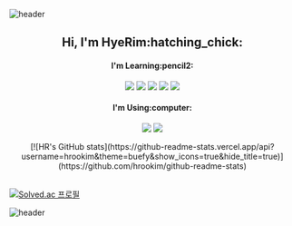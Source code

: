 ![header](https://capsule-render.vercel.app/api?type=waving&color=gradient&customColorList=14&height=250&section=header&text=hrookim%20&fontSize=50&fontColor=fdfcfd&fontAlign=80)

<h2 align="center">Hi, I'm HyeRim:hatching_chick:</h2>

<h4 align="center">I'm Learning:pencil2:</h4>

<p align="center">
<img src="https://img.shields.io/badge/Python-3776AB?style=flat-square&logo=Python&logoColor=white"/> <img src="https://img.shields.io/badge/HTML5-E34F26?style=flat-square&logo=HTML5&logoColor=white"/> <img src="https://img.shields.io/badge/CSS3-1572B6?style=flat-square&logo=CSS3&logoColor=white"/> <img src="https://img.shields.io/badge/Django-092E20?style=flat-square&logo=Django&logoColor=white"/> <img src="https://img.shields.io/badge/SQLite-003B57?style=flat-square&logo=SQLite&logoColor=white"/> </p>


<h4 align="center">I'm Using:computer:</h4>

<p align="center">
<img src="https://img.shields.io/badge/VisualStudioCode-007ACC?style=flat-square&logo=VisualStudioCode&logoColor=white"/> <img src="https://img.shields.io/badge/PyCharm-C3FC23?style=flat-square&logo=PyCharm&logoColor=black"/>  </p>


<div align="center">
    [![HR's GitHub stats](https://github-readme-stats.vercel.app/api?username=hrookim&theme=buefy&show_icons=true&hide_title=true)](https://github.com/hrookim/github-readme-stats)
</div>





<br>

[![Solved.ac
프로필](http://mazassumnida.wtf/api/v2/generate_badge?boj=hrookim)](https://solved.ac/hrookim)



![header](https://capsule-render.vercel.app/api?type=waving&color=gradient&customColorList=14&height=140&section=footer)